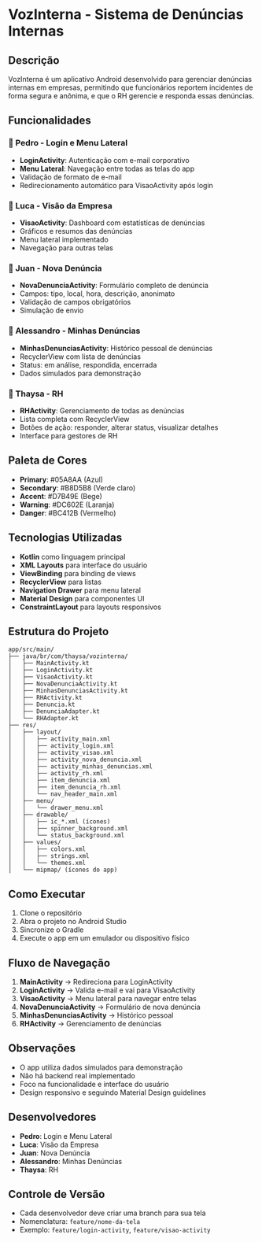 # VozInterna - Sistema de Denúncias Internas

## Descrição
VozInterna é um aplicativo Android desenvolvido para gerenciar denúncias internas em empresas, permitindo que funcionários reportem incidentes de forma segura e anônima, e que o RH gerencie e responda essas denúncias.

## Funcionalidades

### 👤 Pedro - Login e Menu Lateral
- **LoginActivity**: Autenticação com e-mail corporativo
- **Menu Lateral**: Navegação entre todas as telas do app
- Validação de formato de e-mail
- Redirecionamento automático para VisaoActivity após login

### 👤 Luca - Visão da Empresa
- **VisaoActivity**: Dashboard com estatísticas de denúncias
- Gráficos e resumos das denúncias
- Menu lateral implementado
- Navegação para outras telas

### 👤 Juan - Nova Denúncia
- **NovaDenunciaActivity**: Formulário completo de denúncia
- Campos: tipo, local, hora, descrição, anonimato
- Validação de campos obrigatórios
- Simulação de envio

### 👤 Alessandro - Minhas Denúncias
- **MinhasDenunciasActivity**: Histórico pessoal de denúncias
- RecyclerView com lista de denúncias
- Status: em análise, respondida, encerrada
- Dados simulados para demonstração

### 👤 Thaysa - RH
- **RHActivity**: Gerenciamento de todas as denúncias
- Lista completa com RecyclerView
- Botões de ação: responder, alterar status, visualizar detalhes
- Interface para gestores de RH

## Paleta de Cores
- **Primary**: #05A8AA (Azul)
- **Secondary**: #B8D5B8 (Verde claro)
- **Accent**: #D7B49E (Bege)
- **Warning**: #DC602E (Laranja)
- **Danger**: #BC412B (Vermelho)

## Tecnologias Utilizadas
- **Kotlin** como linguagem principal
- **XML Layouts** para interface do usuário
- **ViewBinding** para binding de views
- **RecyclerView** para listas
- **Navigation Drawer** para menu lateral
- **Material Design** para componentes UI
- **ConstraintLayout** para layouts responsivos

## Estrutura do Projeto
```
app/src/main/
├── java/br/com/thaysa/vozinterna/
│   ├── MainActivity.kt
│   ├── LoginActivity.kt
│   ├── VisaoActivity.kt
│   ├── NovaDenunciaActivity.kt
│   ├── MinhasDenunciasActivity.kt
│   ├── RHActivity.kt
│   ├── Denuncia.kt
│   ├── DenunciaAdapter.kt
│   └── RHAdapter.kt
├── res/
│   ├── layout/
│   │   ├── activity_main.xml
│   │   ├── activity_login.xml
│   │   ├── activity_visao.xml
│   │   ├── activity_nova_denuncia.xml
│   │   ├── activity_minhas_denuncias.xml
│   │   ├── activity_rh.xml
│   │   ├── item_denuncia.xml
│   │   ├── item_denuncia_rh.xml
│   │   └── nav_header_main.xml
│   ├── menu/
│   │   └── drawer_menu.xml
│   ├── drawable/
│   │   ├── ic_*.xml (ícones)
│   │   ├── spinner_background.xml
│   │   └── status_background.xml
│   ├── values/
│   │   ├── colors.xml
│   │   ├── strings.xml
│   │   └── themes.xml
│   └── mipmap/ (ícones do app)
```

## Como Executar
1. Clone o repositório
2. Abra o projeto no Android Studio
3. Sincronize o Gradle
4. Execute o app em um emulador ou dispositivo físico

## Fluxo de Navegação
1. **MainActivity** → Redireciona para LoginActivity
2. **LoginActivity** → Valida e-mail e vai para VisaoActivity
3. **VisaoActivity** → Menu lateral para navegar entre telas
4. **NovaDenunciaActivity** → Formulário de nova denúncia
5. **MinhasDenunciasActivity** → Histórico pessoal
6. **RHActivity** → Gerenciamento de denúncias

## Observações
- O app utiliza dados simulados para demonstração
- Não há backend real implementado
- Foco na funcionalidade e interface do usuário
- Design responsivo e seguindo Material Design guidelines

## Desenvolvedores
- **Pedro**: Login e Menu Lateral
- **Luca**: Visão da Empresa
- **Juan**: Nova Denúncia
- **Alessandro**: Minhas Denúncias
- **Thaysa**: RH

## Controle de Versão
- Cada desenvolvedor deve criar uma branch para sua tela
- Nomenclatura: `feature/nome-da-tela`
- Exemplo: `feature/login-activity`, `feature/visao-activity`
